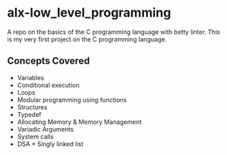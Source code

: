# alx-low_level_programming
A repo on the basics of the C programming language with betty linter. This is my very first project on the C programming language.

## Concepts Covered
* Variables
* Conditional execution
* Loops
* Modular programming using functions
* Structures
* Typedef
* Allocating Memory & Memory Management
* Variadic Arguments
* System calls
* DSA
        * Singly linked list